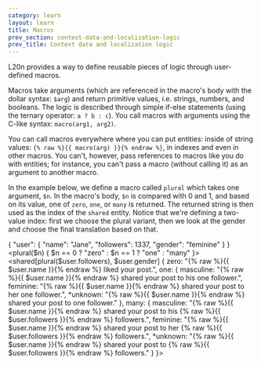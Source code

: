 ```yaml
---
category: learn
layout: learn
title: Macros
prev_section: context-data-and-localization-logic
prev_title: Context data and localization logic
---
```


<section class="clearfix">
  <div class="left">
    <p>L20n provides a way to define reusable pieces of logic through user-defined macros.</p>
    <p>Macros take arguments (which are referenced in the macro's body with the dollar syntax: <code>$arg</code>) and return primitive values, i.e. strings, numbers, and booleans.  The logic is described through simple if-else statements (using the ternary operator: <code>a ? b : c</code>).  You call macros with arguments using the C-like syntax: <code>macro(arg1, arg2)</code>.</p>
    <p>You can call macros everywhere where you can put entities:  inside of string values: <code>{% raw %}{{ macro(arg) }}{% endraw %}</code>, in indexes and even in other macros.  You can't, however, pass references to macros like  you do with entities; for instance, you can't pass a macro (without calling it) as an argument to another macro.</p>
    <p>In the example below, we define a macro called <code>plural</code> which takes one argument, <code>$n</code>.  In the macro's body, <code>$n</code> is compared with 0 and 1, and based on its value, one of <code>zero</code>, <code>one</code>, or <code>many</code> is returned.  The returned string is then used as the index of the <code class="entity">shared</code> entity.  Notice that we're defining a two-value index:  first we choose the plural variant, then we look at the gender and choose the final translation based on that.</p>
  </div>
  <div class="right">
    <div class="editor dataEditor height15"
      id="dataEditor1"
      data-source="sourceEditor1"
      data-ctxdata="dataEditor1"
      data-output="output1"
    >{
    "user": {
        "name": "Jane",
        "followers": 1337,
        "gender": "feminine"
    }
}
    </div>
    <div class="editor sourceEditor height35"
      id="sourceEditor1"
      data-source="sourceEditor1"
      data-ctxdata="dataEditor1"
      data-output="output1"
    >&lt;plural($n) { $n == 0 ? "zero" : 
                $n == 1 ? "one" : "many" }&gt;
&lt;shared[plural($user.followers), $user.gender] {
  zero: "{% raw %}{{ $user.name }}{% endraw %} liked your post.",
  one: {
    masculine: "{% raw %}{{ $user.name }}{% endraw %} shared your post to his one follower.",
    feminine: "{% raw %}{{ $user.name }}{% endraw %} shared your post to her one follower.",
   *unknown: "{% raw %}{{ $user.name }}{% endraw %} shared your post to one follower."
  },
  many: {
    masculine: "{% raw %}{{ $user.name }}{% endraw %} shared your post to his {% raw %}{{ $user.followers }}{% endraw %} followers.",
    feminine: "{% raw %}{{ $user.name }}{% endraw %} shared your post to her {% raw %}{{ $user.followers }}{% endraw %} followers.",
   *unknown: "{% raw %}{{ $user.name }}{% endraw %} shared your post to {% raw %}{{ $user.followers }}{% endraw %} followers."
  }
}&gt;
    </div>
    <dl id="output1">
    </dl>
  </div>
</section>
